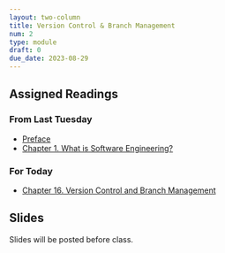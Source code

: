 ```yaml
---
layout: two-column
title: Version Control & Branch Management
num: 2
type: module
draft: 0
due_date: 2023-08-29
---
```


## Assigned Readings
### From Last Tuesday
* <a href="https://abseil.io/resources/swe-book/html/pr01.html" target="_blank">Preface</a>
* <a href="https://abseil.io/resources/swe-book/html/ch01.html" target="_blank">Chapter 1. What is Software Engineering?</a>

### For Today
* <a href="https://abseil.io/resources/swe-book/html/ch16.html" target="_blank">Chapter 16. Version Control and Branch Management</a>


## Slides
Slides will be posted before class.
